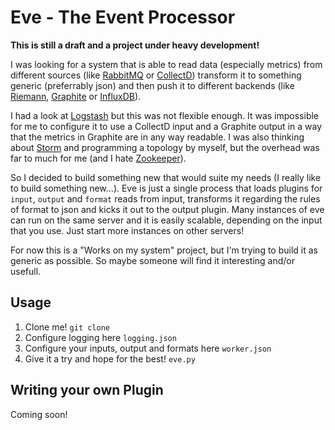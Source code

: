 Eve - The Event Processor
=========================

**This is still a draft and a project under heavy development!**

I was looking for a system that is able to read data (especially metrics) from different sources (like [RabbitMQ](https://www.rabbitmq.com/) or [CollectD](http://collectd.org)) transform it to something generic (preferrably json) and then push it to different backends (like [Riemann](http://riemann.io), [Graphite](http://graphite.wikidot.com) or [InfluxDB](http://influxdb.org)).

I had a look at [Logstash](http://logstash.net) but this was not flexible enough. It was impossible for me to configure it to use a CollectD input and a Graphite output in a way that the metrics in Graphite are in any way readable. I was also thinking about [Storm](http://storm.incubator.apache.org) and programming a topology by myself, but the overhead was far to much for me (and I hate [Zookeeper](http://zookeeper.apache.org)).

So I decided to build something new that would suite my needs (I really like to build something new...).
Eve is just a single process that loads plugins for ```input```, ```output``` and ```format``` reads from input, transforms it regarding the rules of format to json and kicks it out to the output plugin. Many instances of eve can run on the same server and it is easily scalable, depending on the input that you use. Just start more instances on other servers!

For now this is a "Works on my system" project, but I'm trying to build it as generic as possible. So maybe someone will find it interesting and/or usefull.

Usage
-----
 1. Clone me! ```git clone ```
 2. Configure logging here ```logging.json```
 3. Configure your inputs, output and formats here ```worker.json```
 4. Give it a try and hope for the best! ```eve.py```

Writing your own Plugin
-----------------------

Coming soon!
